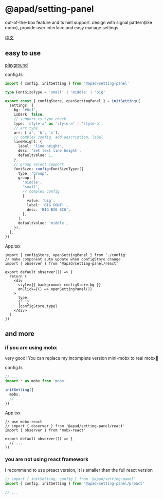 # @apad/setting-panel
out-of-the-box feature and ts hint support. design with signal pattern(like mobx), provide user interface and easy manage settings.

[中文](./readme-zh.md)

## easy to use
[playground](https://playcode.io/1680353)

config.ts
```ts
import { config, initSetting } from '@apad/setting-panel'

type FontSizeType = 'small' | 'middle' | 'big'

export const { configStore, openSettingPanel } = initSetting({
  settings: {
    bg: '#6cf',
    isDark: false,
    // support ts type check
    type: 'style-a' as 'style-a' | 'style-b',
    // arr type
    arr: ['a', 'b', 'c'],
    // complex config. add description, label
    lineHeight: {
      label: 'line height',
      desc: 'set text line height',
      defaultValue: 1,
    },
    // group select support
    fontSize: config<FontSizeType>({
      type: 'group',
      group: [
        'middle',
        'small',
        // complex config
        {
          value: 'big',
          label: 'BIG FONT!',
          desc: 'BIG BIG BIG',
        },
      ],
      defaultValue: 'middle',
    }),
  },
})
```
App.tsx
```tsx
import { configStore, openSettingPanel } from './config'
// make component auto update when configStore change
import { observer } from '@apad/setting-panel/react'

export default observer(() => {
  return (
    <div
      style={{ background: configStore.bg }}
      onClick={() => openSettingPanel()}
    >
      type:
      {' '}
      {configStore.type}
    </div>
  )
})
```

## and more
### if you are using mobx
very good! You can replace my incomplete version mini-mobx to real mobx🤣

config.ts
```ts
// ...
import * as mobx from 'mobx'

initSetting({
  mobx,
  // ...
})
```
App.tsx
```tsx
// use mobx-react
// import { observer } from '@apad/setting-panel/react'
import { observer } from 'mobx-react'

export default observer(() => {
  // ...
})
```
### you are not using react framework
I recommend to use preact version, It is smaller than the full react version
```ts
// import { initSetting, config } from '@apad/setting-panel'
import { config, initSetting } from '@apad/setting-panel/preact'

// ...
```
